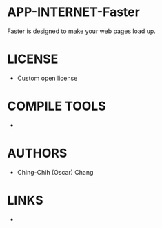 APP-INTERNET-Faster
===================

 Faster is designed to make your web pages load up.


LICENSE
===============
* Custom open license

COMPILE TOOLS
===============
* 

AUTHORS
===============
* Ching-Chih (Oscar) Chang

LINKS
===============
* 
